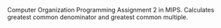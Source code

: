 Computer Organization Programming Assignment 2 in MIPS. Calculates greatest common denominator and greatest common multiple.